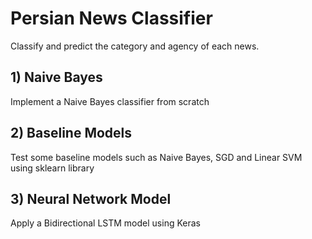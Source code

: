 # Persian News Classifier
Classify and predict the category and agency of each news.

## 1) Naive Bayes
Implement a Naive Bayes classifier from scratch

## 2) Baseline Models
Test some baseline models such as Naive Bayes, SGD and Linear SVM using sklearn library

## 3) Neural Network Model
Apply a Bidirectional LSTM model using Keras
